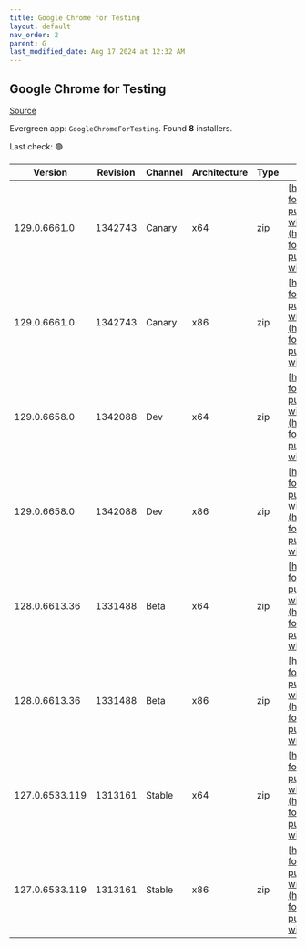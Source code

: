 ```yaml
---
title: Google Chrome for Testing
layout: default
nav_order: 2
parent: G
last_modified_date: Aug 17 2024 at 12:32 AM
---
```


## Google Chrome for Testing

[Source](https://googlechromelabs.github.io/chrome-for-testing/)

Evergreen app: `GoogleChromeForTesting`. Found **8** installers.

Last check: 🟢

| Version        | Revision | Channel | Architecture | Type | URI                                                                                                                                                                                              |
| -------------- | -------- | ------- | ------------ | ---- | ------------------------------------------------------------------------------------------------------------------------------------------------------------------------------------------------ |
| 129.0.6661.0   | 1342743  | Canary  | x64          | zip  | [https://storage.googleapis.com/chrome-for-testing-public/129.0.6661.0/win64/chrome-win64.zip](https://storage.googleapis.com/chrome-for-testing-public/129.0.6661.0/win64/chrome-win64.zip)     |
| 129.0.6661.0   | 1342743  | Canary  | x86          | zip  | [https://storage.googleapis.com/chrome-for-testing-public/129.0.6661.0/win32/chrome-win32.zip](https://storage.googleapis.com/chrome-for-testing-public/129.0.6661.0/win32/chrome-win32.zip)     |
| 129.0.6658.0   | 1342088  | Dev     | x64          | zip  | [https://storage.googleapis.com/chrome-for-testing-public/129.0.6658.0/win64/chrome-win64.zip](https://storage.googleapis.com/chrome-for-testing-public/129.0.6658.0/win64/chrome-win64.zip)     |
| 129.0.6658.0   | 1342088  | Dev     | x86          | zip  | [https://storage.googleapis.com/chrome-for-testing-public/129.0.6658.0/win32/chrome-win32.zip](https://storage.googleapis.com/chrome-for-testing-public/129.0.6658.0/win32/chrome-win32.zip)     |
| 128.0.6613.36  | 1331488  | Beta    | x64          | zip  | [https://storage.googleapis.com/chrome-for-testing-public/128.0.6613.36/win64/chrome-win64.zip](https://storage.googleapis.com/chrome-for-testing-public/128.0.6613.36/win64/chrome-win64.zip)   |
| 128.0.6613.36  | 1331488  | Beta    | x86          | zip  | [https://storage.googleapis.com/chrome-for-testing-public/128.0.6613.36/win32/chrome-win32.zip](https://storage.googleapis.com/chrome-for-testing-public/128.0.6613.36/win32/chrome-win32.zip)   |
| 127.0.6533.119 | 1313161  | Stable  | x64          | zip  | [https://storage.googleapis.com/chrome-for-testing-public/127.0.6533.119/win64/chrome-win64.zip](https://storage.googleapis.com/chrome-for-testing-public/127.0.6533.119/win64/chrome-win64.zip) |
| 127.0.6533.119 | 1313161  | Stable  | x86          | zip  | [https://storage.googleapis.com/chrome-for-testing-public/127.0.6533.119/win32/chrome-win32.zip](https://storage.googleapis.com/chrome-for-testing-public/127.0.6533.119/win32/chrome-win32.zip) |
